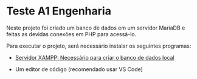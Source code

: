 # Teste A1 Engenharia 
 
 Neste projeto foi criado um banco de dados em um servidor MariaDB e feitas as devidas conexões em PHP para acessá-lo.

 Para executar o projeto, será necessário instalar os seguintes programas:

- [Servidor XAMPP: Necessário para criar o banco de dados local](https://www.apachefriends.org/pt_br/index.html)

- Um editor de código (recomendado usar VS Code)

